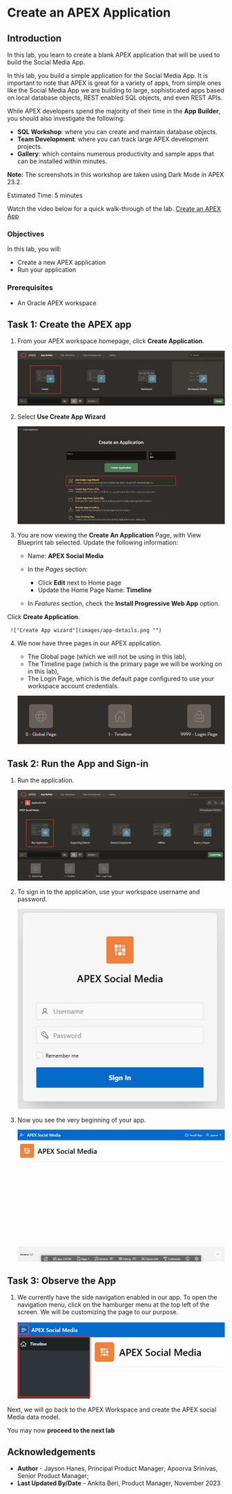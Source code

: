 # Create an APEX Application

## Introduction
In this lab, you learn to create a blank APEX application that will be used to build the Social Media App.

In this lab, you build a simple application for the Social Media App. It is important to note that APEX is great for a variety of apps, from simple ones like the Social Media App we are building to large, sophisticated apps based on local database objects, REST enabled SQL objects, and even REST APIs.

While APEX developers spend the majority of their time in the **App Builder**, you should also investigate the following:
- **SQL Workshop**: where you can create and maintain database objects.
- **Team Development**: where you can track large APEX development projects.
- **Gallery**: which contains numerous productivity and sample apps that can be installed within minutes.

**Note:** The screenshots in this workshop are taken using Dark Mode in APEX 23.2.

Estimated Time: 5 minutes

Watch the video below for a quick walk-through of the lab.
[Create an APEX App](videohub:1_a6bi2e62)

### Objectives

In this lab, you will:
- Create a new APEX application
- Run your application

### Prerequisites

- An Oracle APEX workspace

## Task 1: Create the APEX app

1. From your APEX workspace homepage, click **Create Application**.

    !["Create Application"](images/create-app1.png "")

2. Select **Use Create App Wizard**

    !["Create App options"](images/create-app.png "")

3. You are now viewing the **Create An Application** Page, with View
Blueprint tab selected. Update the following information:

    - Name: **APEX Social Media**

    - In the *Pages* section:
        - Click **Edit** next to Home page
        - Update the Home Page Name: **Timeline**

    - In *Features* section, check the **Install Progressive Web App** option.

  Click **Create Application**.

     !["Create App wizard"](images/app-details.png "")

4. We now have three pages in our APEX application.
    - The Global page (which we will not be using in this lab),
    - The Timeline page (which is the primary page we will be working on in this lab),
    - The Login Page, which is the default page configured to use your workspace account credentials.

    !["The pages in the app"](images/pages.png "")


## Task 2: Run the App and Sign-in

1. Run the application.

    ![Application home page](images/run-app1.png "")

2. To sign in to the application, use your workspace username and password.

    ![Sign in page](images/sign-in.png "")

3. Now you see the very beginning of your app.

    ![First outlook of the app](images/app-running.png "")

## Task 3: Observe the App

1. We currently have the side navigation enabled in our app. To open the navigation menu, click on the hamburger menu at the top left of the screen. We will be customizing the page to our purpose.

   ![Navigation menu of the app](images/app-nav.png "")

Next, we will go back to the APEX Workspace and create the APEX social Media data model.

You may now **proceed to the next lab**

## Acknowledgements
 - **Author** - Jayson Hanes, Principal Product Manager; Apoorva Srinivas, Senior Product Manager;
 - **Last Updated By/Date** - Ankita Beri, Product Manager, November 2023
